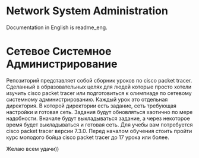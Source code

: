 # Network System Administration
Documentation in English is readme_eng.
# Сетевое Системное Администрирование

Репозиторий представляет собой сборник уроков по cisco packet tracer. 
Сделанный в образовательных целях для людей которые просто хотели изучить cisco packet tracer или подготовиться к олимпиаде по сетевому системному администрированию.
Каждый урок это отдельная директория. В которой директории есть задание, сеть требующая настройки и готовая сеть. 
Задания будут обновляться хаотично по мере надобности. Вначале будут выкладываться задание, а через некоторое время будет выкладываться и готовая сеть. 
Для учебы вам потребуется cisco packet tracer версии 7.3.0. 
Перед началом обучения стоить пройти курс молодого бойца cisco packet tracer до 17 урока или более.  

Желаю всем удачи))
